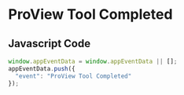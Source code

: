 # ProView Tool Completed

### 

## Javascript Code
```js
window.appEventData = window.appEventData || [];
appEventData.push({
  "event": "ProView Tool Completed"
});
```








